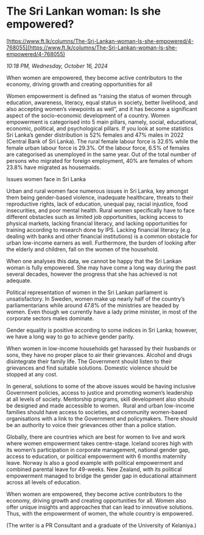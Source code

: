 # The Sri Lankan woman: Is she empowered?

[https://www.ft.lk/columns/The-Sri-Lankan-woman-Is-she-empowered/4-768055](https://www.ft.lk/columns/The-Sri-Lankan-woman-Is-she-empowered/4-768055)

*10:18 PM, Wednesday, October 16, 2024*

When women are empowered, they become active contributors to the economy, driving growth and creating opportunities for all

Women empowerment is defined as “raising the status of women through education, awareness, literacy, equal status in society, better livelihood, and also accepting women’s viewpoints as well”, and it has become a significant aspect of the socio-economic development of a country. Women empowerment is categorised into 5 main pillars, namely, social, educational, economic, political, and psychological pillars. If you look at some statistics Sri Lanka’s gender distribution is 52% females and 47% males in 2022 (Central Bank of Sri Lanka). The rural female labour force is 32.6% while the female urban labour force is 29.3%. Of the labour force, 6.5% of females are categorised as unemployed in the same year. Out of the total number of persons who migrated for foreign employment, 40% are females of whom 23.8% have migrated as housemaids.

Issues women face in Sri Lanka

Urban and rural women face numerous issues in Sri Lanka, key amongst them being gender-based violence, inadequate healthcare, threats to their reproductive rights, lack of education, unequal pay, racial injustice, food insecurities, and poor mental health. Rural women specifically have to face different obstacles such as limited job opportunities, lacking access to physical markets, lacking financial literacy, and lacking opportunities for training according to research done by IPS. Lacking financial literacy (e.g. dealing with banks and other financial institutions) is a common obstacle for urban low-income earners as well. Furthermore, the burden of looking after the elderly and children, fall on the women of the household.

When one analyses this data, we cannot be happy that the Sri Lankan woman is fully empowered. She may have come a long way during the past several decades, however the progress that she has achieved is not adequate.

Political representation of women in the Sri Lankan parliament is unsatisfactory. In Sweden, women make up nearly half of the country’s parliamentarians while around 47.8% of the ministries are headed by women. Even though we currently have a lady prime minister, in most of the corporate sectors males dominate.

Gender equality is positive according to some indices in Sri Lanka; however, we have a long way to go to achieve gender parity.

When women in low-income households get harassed by their husbands or sons, they have no proper place to air their grievances. Alcohol and drugs disintegrate their family life. The Government should listen to their grievances and find suitable solutions. Domestic violence should be stopped at any cost.

In general, solutions to some of the above issues would be having inclusive Government policies, access to justice and promoting women’s leadership at all levels of society. Mentorship programs, skill development also should be designed and made accessible to women.  Rural and urban low-income families should have access to societies, and community women-based organisations with a link to the Government and policymakers. There should be an authority to voice their grievances other than a police station.

Globally, there are countries which are best for women to live and work where women empowerment takes centre-stage. Iceland scores high with its women’s participation in corporate management, national gender gap, access to education, or political empowerment with 6 months maternity leave. Norway is also a good example with political empowerment and combined parental leave for 49-weeks. New Zealand, with its political empowerment managed to bridge the gender gap in educational attainment across all levels of education.

When women are empowered, they become active contributors to the economy, driving growth and creating opportunities for all. Women also offer unique insights and approaches that can lead to innovative solutions. Thus, with the empowerment of women, the whole country is empowered.

(The writer is a PR Consultant and a graduate of the University of Kelaniya.)

